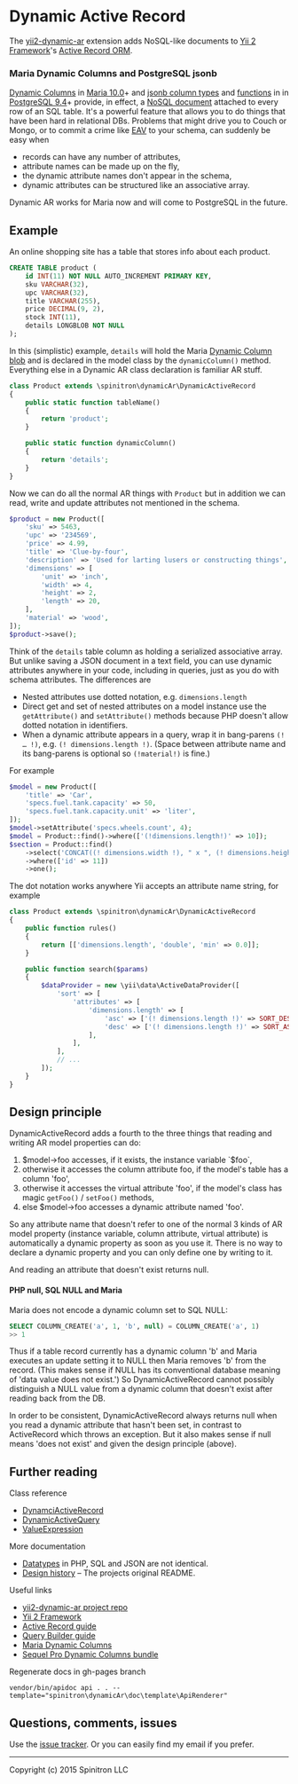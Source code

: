 # Dynamic Active Record

The [yii2-dynamic-ar](https://github.com/tom--/dynamic-ar) extension adds NoSQL-like documents to
[Yii 2 Framework](http://www.yiiframework.com/)'s
[Active Record ORM](http://www.yiiframework.com/doc-2.0/guide-db-active-record.html).



### Maria Dynamic Columns and PostgreSQL jsonb

[Dynamic Columns](https://mariadb.com/kb/en/mariadb/dynamic-columns/)
in [Maria 10.0](https://mariadb.com/kb/en/mariadb/what-is-mariadb-100/)+
and [jsonb column types](http://www.postgresql.org/docs/9.4/static/datatype-json.html)
and [functions](http://www.postgresql.org/docs/9.4/static/functions-json.html) in
in [PostgreSQL 9.4](http://www.postgresql.org/)+
provide, in effect, a [NoSQL document](https://en.wikipedia.org/wiki/Document-oriented_database)
attached to every row of an SQL table. It's a powerful
feature that allows you to do things that have been hard in relational DBs.
Problems that might drive you to Couch or Mongo, or to commit a crime like
[EAV](https://en.wikipedia.org/wiki/Entity%E2%80%93attribute%E2%80%93value_model)
to your schema, can suddenly be easy when

- records can have any number of attributes,
- attribute names can be made up on the fly,
- the dynamic attribute names don't appear in the schema,
- dynamic attributes can be structured like an associative array.

Dynamic AR works for Maria now and will come to PostgreSQL in the future.


## Example

An online shopping site has a table that stores info about each product.

```sql
CREATE TABLE product (
    id INT(11) NOT NULL AUTO_INCREMENT PRIMARY KEY,
    sku VARCHAR(32),
    upc VARCHAR(32),
    title VARCHAR(255),
    price DECIMAL(9, 2),
    stock INT(11),
    details LONGBLOB NOT NULL
);
```

In this (simplistic) example, `details` will hold the Maria
[Dynamic Column blob](https://mariadb.com/kb/en/mariadb/dynamic-columns/) and is
declared in the model class by the `dynamicColumn()` method. Everything else in a Dynamic AR
class declaration is familiar AR stuff.

```php
class Product extends \spinitron\dynamicAr\DynamicActiveRecord
{
    public static function tableName()
    {
        return 'product';
    }

    public static function dynamicColumn()
    {
        return 'details';
    }
}
```

Now we can do all the normal AR things with `Product` but in addition we can read, write and
update attributes not mentioned in the schema.

```php
$product = new Product([
    'sku' => 5463,
    'upc' => '234569',
    'price' => 4.99,
    'title' => 'Clue-by-four',
    'description' => 'Used for larting lusers or constructing things',
    'dimensions' => [
        'unit' => 'inch',
        'width' => 4,
        'height' => 2,
        'length' => 20,
    ],
    'material' => 'wood',
]);
$product->save();
```

Think of the `details` table column as holding a serialized associative array. But unlike
saving a JSON document in a text field, you can use dynamic attributes anywhere in your code,
including in queries,
just as you do with schema attributes. The differences are

- Nested attributes use dotted notation, e.g. `dimensions.length`
- Direct get and set of nested attributes on a model instance use the `getAttribute()`
and `setAttribute()` methods because PHP doesn't allow dotted notation in identifiers.
- When a dynamic attribute appears in a query, wrap it in bang-parens `(! … !)`,
e.g. `(! dimensions.length !)`. (Space between attribute name and its bang-parens is
optional so `(!material!)` is fine.)

For example

```php
$model = new Product([
    'title' => 'Car',
    'specs.fuel.tank.capacity' => 50,
    'specs.fuel.tank.capacity.unit' => 'liter',
]);
$model->setAttribute('specs.wheels.count', 4);
$model = Product::find()->where(['(!dimensions.length!)' => 10]);
$section = Product::find()
    ->select('CONCAT((! dimensions.width !), " x ", (! dimensions.height !))')
    ->where(['id' => 11])
    ->one();
```

The dot notation works anywhere Yii accepts an attribute name string, for example

```php
class Product extends \spinitron\dynamicAr\DynamicActiveRecord
{
    public function rules()
    {
        return [['dimensions.length', 'double', 'min' => 0.0]];
    }

    public function search($params)
    {
        $dataProvider = new \yii\data\ActiveDataProvider([
            'sort' => [
                'attributes' => [
                    'dimensions.length' => [
                        'asc' => ['(! dimensions.length !)' => SORT_DESC],
                        'desc' => ['(! dimensions.length !)' => SORT_ASC],
                    ],
                ],
            ],
            // ...
        ]);
    }
}
```

## Design principle

DynamicActiveRecord adds a fourth to the three things that reading and writing
AR model properties can do:

1. $model->foo accesses, if it exists, the instance variable `$foo`,
2. otherwise it accesses the column attribute foo, if the model's table has a column 'foo',
3. otherwise it accesses the virtual attribute 'foo', if the model's class has
magic `getFoo()` / `setFoo()` methods,
4. else $model->foo accesses a dynamic attribute named 'foo'.

So any attribute name that doesn't refer to one of the normal 3 kinds of
AR model property (instance variable, column attribute, virtual
attribute) is automatically a dynamic property as soon
as you use it. There is no way to declare a dynamic property and you can
only define one by writing to it.

And reading an attribute that doesn't exist returns null.


#### PHP null, SQL NULL and Maria

Maria does not encode a dynamic column set to SQL NULL:

```sql
SELECT COLUMN_CREATE('a', 1, 'b', null) = COLUMN_CREATE('a', 1)
>> 1
```

Thus if a table record currently has a dynamic column 'b' and Maria executes an
update setting it to NULL then Maria removes 'b' from the record. (This
makes sense if NULL has its conventional database meaning of 'data value
does not exist.') So DynamicActiveRecord cannot possibly distinguish a NULL
value from a dynamic column that doesn't exist after reading back from the DB.

In order to be consistent, DynamicActiveRecord always returns null when you
read a dynamic attribute that hasn't been set, in contrast to
ActiveRecord which throws an exception. But it also makes sense if
null means 'does not exist' and given the design principle (above).


## Further reading

Class reference

- [DynamciActiveRecord](spinitron-dynamicar-dynamicactiverecord.html)
- [DynamicActiveQuery](spinitron-dynamicar-dynamicactivequery.html)
- [ValueExpression](spinitron-dynamicar-valueexpression.html)

More documentation

- [Datatypes](doc-datatypes.html) in PHP, SQL and JSON are not identical.
- [Design history](doc-design.html) – The projects original README.

Useful links

- [yii2-dynamic-ar project repo](https://github.com/tom--/dynamic-ar)
- [Yii 2 Framework](http://www.yiiframework.com/doc-2.0/guide-index.html)
- [Active Record guide](http://www.yiiframework.com/doc-2.0/guide-db-active-record.html)
- [Query Builder guide](http://www.yiiframework.com/doc-2.0/guide-db-query-builder.html)
- [Maria Dynamic Columns](https://mariadb.com/kb/en/mariadb/dynamic-columns/)
- [Sequel Pro Dynamic Columns bundle](https://github.com/tom--/sequel-pro-maria-dynamic-column)

Regenerate docs in gh-pages branch

    vendor/bin/apidoc api . . --template="spinitron\dynamicAr\doc\template\ApiRenderer"

## Questions, comments, issues

Use the [issue tracker](dynamic-ar/dynamic-ar/issues). Or you can easily find my email if you prefer.


- - -

Copyright (c) 2015 Spinitron LLC
